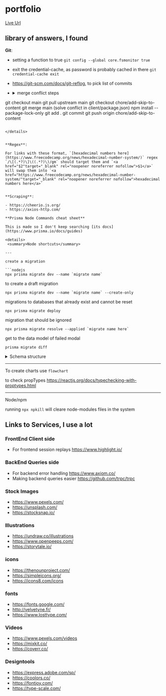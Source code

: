 # portfolio

[Live Url](https://sboonny.vercel.app/)
 
## library of answers, I found

**Git**:

- setting a function to true `git config --global core.fsmonitor true`

- exit the credential-cache, as password is probably cached in there `git credential-cache exit`

- https://git-scm.com/docs/git-reflog, to pick list of commits

- <details>
   <summary>merge conflict steps</summary>
   
   ```bash
git checkout main
git pull upstream main
git checkout chore/add-skip-to-content
git merge main
(solve conflict in client/package.json)
npm install --package-lock-only
git add .
git commit
git push origin chore/add-skip-to-content
```

</details>


**Regex**:

For links with these format, `[hexadecimal numbers here](https://www.freecodecamp.org/news/hexadecimal-number-system/)` regex `/\[(.*?)\]\((.*?)\)/gm` should target them and `<a href="$2"target="_blank" rel="noopener noreferrer nofollow">$1</a>` will swap them into `<a href="https://www.freecodecamp.org/news/hexadecimal-number-system/"target="_blank" rel="noopener noreferrer nofollow">hexadecimal numbers here</a>`


**Scraping**:

- https://cheerio.js.org/
- https://axios-http.com/

**Prisma Node Commands cheat sheet**

This is made so I don't keep searching [its docs](https://www.prisma.io/docs/guides)

<details>
 <summary>Node shortcuts</summary>

---

create a migration

```nodejs
npx prisma migrate dev --name `migrate name`
```

to create a draft migration

```nodejs
npx prisma migrate dev --name `migrate name` --create-only
```

migrations to databases that already exist and cannot be reset

```nodejs
npx prisma migrate deploy
```

migration that should be ignored

```nodejs
npx prisma migrate resolve --applied `migrate name here`
```

get to the data model of failed modal

```nodejs
prisma migrate diff
```

</details>

<details>
 <summary>Schema structure</summary>

```primsa
generator client {
  provider = "prisma-client-js"
}

datasource db {
  provider = "postgresql"
  url      = env("DATABASE_URL")
}

model User {
  id      Int      @id @default(autoincrement())
  name    String
  posts   Post[]
  profile Profile?
}

model Profile {
  id       Int    @id @default(autoincrement())
  biograpy String // Intentional typo!
  userId   Int    @unique
  user     User   @relation(fields: [userId], references: [id])
}

model Post {
  id         Int        @id @default(autoincrement())
  title      String
  published  Boolean    @default(true)
  content    String
  authorId   Int
  author     User       @relation(fields: [authorId], references: [id])
  categories Category[]
}

model Category {
  id    Int    @id @default(autoincrement())
  name  String
  posts Post[]

  @@unique([name])
}
```

</details>

---

To create charts use `flowchart`

to check propTypes https://reactjs.org/docs/typechecking-with-proptypes.html

---

Node/npm

running `npx npkill` will cleare node-modules files in the system

## Links to Services, I use a lot

### FrontEnd Client side

- For frontend session replays https://www.highlight.io/

### BackEnd Queries side

- For backend error handling https://www.axiom.co/
- Making backend queries easier https://github.com/trpc/trpc

### Stock Images

- https://www.pexels.com/
- https://unsplash.com/
- https://stocksnap.io/


### Illustrations

- https://undraw.co/illustrations
- https://www.openpeeps.com/
- https://storytale.io/

### icons

- https://thenounproject.com/
- https://simpleicons.org/
- https://icons8.com/icons

### fonts 

- https://fonts.google.com/
- http://velvetyne.fr/
- https://www.losttype.com/

### Videos

- https://www.pexels.com/videos
- https://mixkit.co/
- https://coverr.co/

### Designtools 

- https://express.adobe.com/sp/
- https://coolors.co/
- https://fontjoy.com/
- https://type-scale.com/
